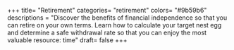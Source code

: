 +++
title= "Retirement"
categories= "retirement"
colors= "#9b59b6"
descriptions = "Discover the benefits of financial independence so that you can retire on your own terms. Learn how to calculate your target nest egg and determine a safe withdrawal rate so that you can enjoy the most valuable resource: time"
draft= false
+++